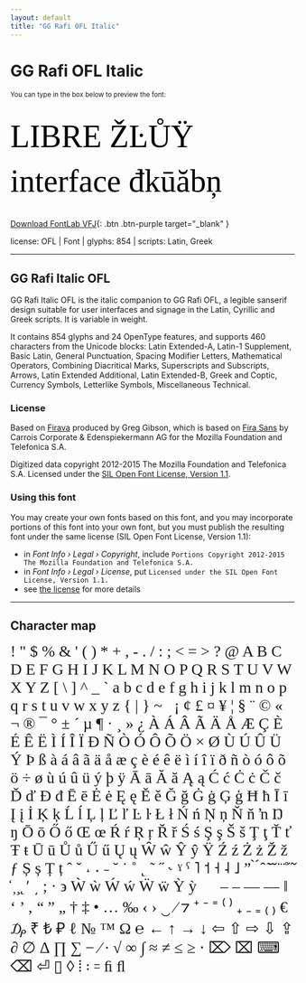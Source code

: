 ```yaml
---
layout: default
title: "GG Rafi OFL Italic"
---
```


# GG Rafi OFL Italic

<small>You can type in the box below to preview the font:</small>

<div contenteditable="true" style="font-family: 'GG Rafi OFL Italic'; font-size: 4em; color:black; margin: 0.5em 0 0.5em 0; line-height: 1.4em;">
LIBRE ŽĿŮŸ interface đkūăbņ
</div>

[Download FontLab VFJ](https://downgit.github.io/#/home?url=https://github.com/fontlabcom/getgo-fonts/blob/main/getgo-fonts/ofl/rafi/rafi-italic-var.vfj){: .btn .btn-purple target="_blank" }

license: OFL \| Font \| glyphs: 854 \| scripts: Latin, Greek

---


## GG Rafi Italic OFL

GG Rafi Italic OFL is the italic companion to GG Rafi OFL, a legible sanserif design suitable for user interfaces and signage in the Latin, Cyrillic and Greek scripts. It is variable in weight.

It contains 854 glyphs and 24 OpenType features, and supports 460 characters from the Unicode blocks: Latin Extended-A, Latin-1 Supplement, Basic Latin, General Punctuation, Spacing Modifier Letters, Mathematical Operators, Combining Diacritical Marks, Superscripts and Subscripts, Arrows, Latin Extended Additional, Latin Extended-B, Greek and Coptic, Currency Symbols, Letterlike Symbols, Miscellaneous Technical.

### License

Based on [Firava](https://github.com/hellogreg/firava) produced by Greg Gibson, which is based on [Fira Sans](https://github.com/mozilla/Fira) by Carrois Corporate & Edenspiekermann AG for the Mozilla Foundation and Telefonica S.A.

Digitized data copyright 2012-2015 The Mozilla Foundation and Telefonica S.A. Licensed under the [SIL Open Font License, Version 1.1](https://scripts.sil.org/OFL).

### Using this font

You may create your own fonts based on this font, and you may incorporate portions of this font into your own font, but you must publish the resulting font under the same license (SIL Open Font License, Version 1.1):

- in _Font Info › Legal › Copyright_, include `Portions Copyright 2012-2015 The Mozilla Foundation and Telefonica S.A.`
- in _Font Info › Legal › License_, put `Licensed under the SIL Open Font License, Version 1.1.`
- see [the license](https://scripts.sil.org/OFL) for more details


---

## Character map

<div style="font-family: 'GG Rafi OFL Italic'; font-size: 2em;">
! " $ % & ' ( ) * + , - . / : ; < = > ? @ A B C D E F G H I J K L M N O P Q R S T U V W X Y Z [ \ ] ^ _ ` a b c d e f g h i j k l m n o p q r s t u v w x y z { | } ~   ¡ ¢ £ ¤ ¥ ¦ § ¨ © « ¬ ® ¯ ° ± ´ µ ¶ · ¸ » ¿ À Á Â Ã Ä Å Æ Ç È É Ê Ë Ì Í Î Ï Ð Ñ Ò Ó Ô Õ Ö × Ø Ù Ú Û Ü Ý Þ ß à á â ã ä å æ ç è é ê ë ì í î ï ð ñ ò ó ô õ ö ÷ ø ù ú û ü ý þ ÿ Ā ā Ă ă Ą ą Ć ć Ċ ċ Č č Ď ď Đ đ Ē ē Ė ė Ę ę Ě ě Ğ ğ Ġ ġ Ģ ģ Ħ ħ Ī ī Į į İ Ķ ķ Ĺ ĺ Ļ ļ Ľ ľ Ŀ ŀ Ł ł Ń ń Ņ ņ Ň ň ŉ Ŋ ŋ Ō ō Ő ő Œ œ Ŕ ŕ Ŗ ŗ Ř ř Ś ś Ş ş Š š Ţ ţ Ť ť Ŧ ŧ Ū ū Ů ů Ű ű Ų ų Ŵ ŵ Ŷ ŷ Ÿ Ź ź Ż ż Ž ž ƒ Ș ș Ț ț ˆ ˇ ˔ ˖ ˗ ˘ ˙ ˚ ˛ ˜ ˝ ˞ ˠ ˤ ˥ ˦ ˧ ˨ ˩ ˮ ̀ ́ ̂ ̃ ̄ ̆ ̇ ̈ ̊ ̋ ̌ ̒ ̦ ̧ ̨ ʹ ͵ ; · ϶ Ẁ ẁ Ẃ ẃ Ẅ ẅ Ỳ ỳ     ‒ – — ― ‖ ‘ ’ ‚ “ ” „ † ‡ • … ‰ ‹ › ‿ ⁄ ⁊ ⁺ ⁻ ⁼ ⁽ ⁾ ₊ ₋ ₌ ₍ ₎ € ₯ ₹ ₺ ₽ ℓ № ™ Ω ℮ ← ↑ → ↓ ⇦ ⇧ ⇨ ⇩ ⇪ ∂ ∅ ∆ ∏ ∑ − ∕ ∙ √ ∞ ∫ ≈ ≠ ≤ ≥ ⋅ ⌦ ⌧ ⌨ ⌫ ⏎ ▯ ◊ ⦙ ꞉ ꞊ ﬁ ﬂ
</div>

